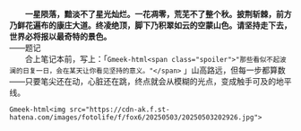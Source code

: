 　　**一星陨落，黯淡不了星光灿烂。一花凋零，荒芜不了整个秋。披荆斩棘，前方乃鲜花遍布的康庄大道。终凌绝顶，脚下乃积翠如云的空蒙山色。请坚持走下去，世界必将报以最奇特的景色。**  
——题记  
　　合上笔记本前，写上：「`Gmeek-html<span class="spoiler">"那些看似不起波澜的日复一日，会在某天让你看见坚持的意义。"</span>`
」山高路远，但每一步都算数——只要笔尖还在动，心脏还在跳，终点就会从模糊的光点，变成触手可及的地平线。  

`Gmeek-html<img src="https://cdn-ak.f.st-hatena.com/images/fotolife/f/fox6/20250503/20250503202926.jpg">`
